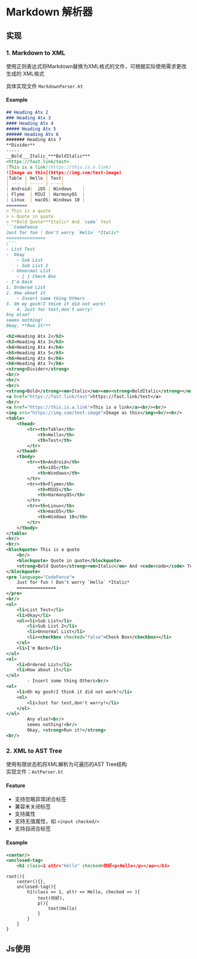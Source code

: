 # Markdown 解析器
## 实现
### 1. Markdown to XML
使用正则表达式将Markdown替换为XML格式的文件，可根据实际使用需求更改生成的
XML格式

具体实现文件 `MarkdownParser.kt`

#### Example
```markdown
## Heading Atx 2
### Heading Atx 3
#### Heading Atx 4
##### Heading Atx 5
###### Heading Atx 6
####### Heading Atx 7
**Divider**
-----
__Bold___Italic_***BoldItalic***
<https://fast.link/test>
[This is a link](https://this.is.a.link)
![Image as this](https://img.com/test-image)
|Table | Hello | Test|
| ---  | ----- | ----|
| Android|  iOS | Windows    |
| Flyme  | MIUI | HarmonyOS  |
| Linux  | macOS| Windows 10 |
========
> This is a quote
> > Quote in quote
> **Bold Quote***Italic* And `code` Test
```CodeFence
Just for fun ! Don't worry `Hello` *Italic*
===============
/```
- List Test
-  Okay
    - Sub List
    - Sub List 2
  - Unnormal List
    - [ ] Check Box
- I'm Back
1. Ordered List
2. How about it
    - Insert some thing Others
3. Oh my gosh!I think it did not work!
    4. Just for test,don't worry!
Any else?
seems nothing!
Okay, **Run it!**
```

```xml
<h2>Heading Atx 2</h2>
<h3>Heading Atx 3</h3>
<h4>Heading Atx 4</h4>
<h5>Heading Atx 5</h5>
<h6>Heading Atx 6</h6>
<h6>Heading Atx 7</h6>
<strong>Divider</strong>
<br/>
<hr/>
<br/>
<strong>Bold</strong><em>Italic</em><em><strong>BoldItalic</strong></em><br/>
<a href="https://fast.link/test">https://fast.link/test</a>
<br/>
<a href="https://this.is.a.link">This is a link</a><br/><br/>
<img src="https://img.com/test-image">Image as this</img><br/><br/>
<table>
    <thead>
        <tr><th>Table</th>
            <th>Hello</th>
            <th>Test</th>
        </tr>
    </thead>
    <tbody>
        <tr><th>Android</th>
            <th>iOS</th>
            <th>Windows</th>
        </tr>
        <tr><th>Flyme</th>
            <th>MIUI</th>
            <th>HarmonyOS</th>
        </tr>
        <tr><th>Linux</th>
            <th>macOS</th>
            <th>Windows 10</th>
        </tr>
    </tbody>
</table>
<hr/>
<br/>
<blockquote> This is a quote
    <br/>
    <blockquote> Quote in quote</blockquote>
    <strong>Bold Quote</strong><em>Italic</em> And <code>code</code> Test
</blockquote>
<pre language="CodeFence">
    Just for fun ! Don't worry `Hello` *Italic*
    ===============
</pre>
<br/>
<ul>
    <li>List Test</li>
    <li>Okay</li>
    <ul><li>Sub List</li>
        <li>Sub List 2</li>
        <li>Unnormal List</li>
        <li><checkbox checked="false">Check Box</checkbox></li>
    </ul>
    <li>I'm Back</li>
</ul>
<ol>
    <li>Ordered List</li>
    <li>How about it</li>
</ol>
        - Insert some thing Others<br/>
<ol>
    <li>Oh my gosh!I think it did not work!</li>
    <ol>
        <li>Just for test,don't worry!</li>
    </ol>
</ol>
        Any else?<br/>
        seems nothing!<br/>
        Okay, <strong>Run it!</strong>
<br/>
```

### 2. XML to AST Tree
使用有限状态机将XML解析为可遍历的AST Tree结构  
实现文件：`AstParser.kt`
#### Feature  
- 支持忽略异常闭合标签
- 兼容未关闭标签
- 支持属性
- 支持无值属性，如 `<input checked/>`
- 支持自闭合标签
#### Example
```xml
<center/>
<unclosed-tag>
    <h1 class=1 attr="Hello" checked>你好<p>Hello</p></aa></h1>
```

```text
root(){
    center(){},
    unclosed-tag(){
        h1(class => 1, attr => Hello, checked => ){
            text(你好),
            p(){
                text(Hello)
            }
        }
    }
}
```

## Js使用
